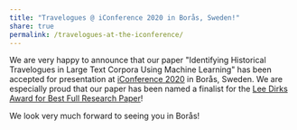 ```yaml
---
title: "Travelogues @ iConference 2020 in Borås, Sweden!"
share: true
permalink: /travelogues-at-the-iconference/
---
```


We are very happy to announce that our paper "Identifying Historical Travelogues in Large Text Corpora Using Machine Learning" has been accepted for presentation at [iConference 2020](https://ischools.org/iConference-2020-Preview) in Borås, Sweden. We are especially proud that our paper has been named a finalist for the [Lee Dirks Award for Best Full Research Paper](https://ischools.org/page-18328)! 

We look very much forward to seeing you in Borås!


